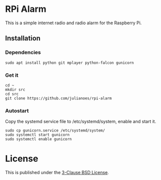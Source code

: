 # RPi Alarm

This is a simple internet radio and radio alarm for the Raspberry Pi.

## Installation

### Dependencies

```
sudo apt install python git mplayer python-falcon gunicorn
```

### Get it

```
cd ~
mkdir src
cd src
git clone https://github.com/julianoes/rpi-alarm
```

### Autostart

Copy the systemd service file to /etc/systemd/system, enable and start it.

```
sudo cp gunicorn.service /etc/systemd/system/
sudo systemctl start gunicorn
sudo systemctl enable gunicorn
```

# License

This is published under the [3-Clause BSD License](LICENSE.md).
